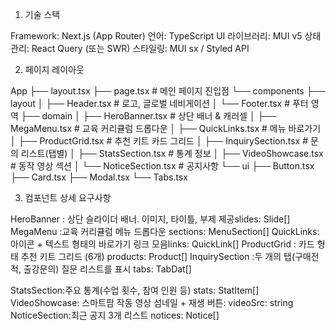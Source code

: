 1. 기술 스택

Framework: Next.js (App Router)
언어: TypeScript
UI 라이브러리: MUI v5
상태 관리: React Query (또는 SWR)
스타일링: MUI sx / Styled API

2. 페이지 레이아웃

App
├── layout.tsx
├── page.tsx                    # 메인 페이지 진입점
└── components
    ├── layout
    │   ├── Header.tsx         # 로고, 글로벌 네비게이션
    │   └── Footer.tsx         # 푸터 영역
    ├── domain
    │   ├── HeroBanner.tsx     # 상단 배너 & 캐러셀
    │   ├── MegaMenu.tsx       # 교육 커리큘럼 드롭다운
    │   ├── QuickLinks.tsx     # 메뉴 바로가기
    │   ├── ProductGrid.tsx    # 추천 키트 카드 그리드
    │   ├── InquirySection.tsx # 문의 리스트(탭별)
    │   ├── StatsSection.tsx   # 통계 정보
    │   ├── VideoShowcase.tsx  # 동작 영상 섹션
    │   └── NoticeSection.tsx  # 공지사항
    └── ui
        ├── Button.tsx
        ├── Card.tsx
        ├── Modal.tsx
        └── Tabs.tsx

3. 컴포넌트 상세 요구사항


HeroBanner : 상단 슬라이더 배너. 이미지, 타이틀, 부제 제공slides: Slide[]
MegaMenu :교육 커리큘럼 메뉴 드롭다운 sections: MenuSection[]
QuickLinks: 아이콘 + 텍스트 형태의 바로가기 링크 모음links: QuickLink[]
ProductGrid : 카드 형태 추천 키트 그리드 (6개) products: Product[]
InquirySection :두 개의 탭(구매전적, 출강문의) 질문 리스트를 표시 tabs: TabDat[]

StatsSection:주요 통계(수업 횟수, 참여 인원 등) stats: StatItem[]
VideoShowcase: 스마트팜 작동 영상 섬네일 + 재생 버튼: videoSrc: string
NoticeSection:최근 공지 3개 리스트 notices: Notice[]